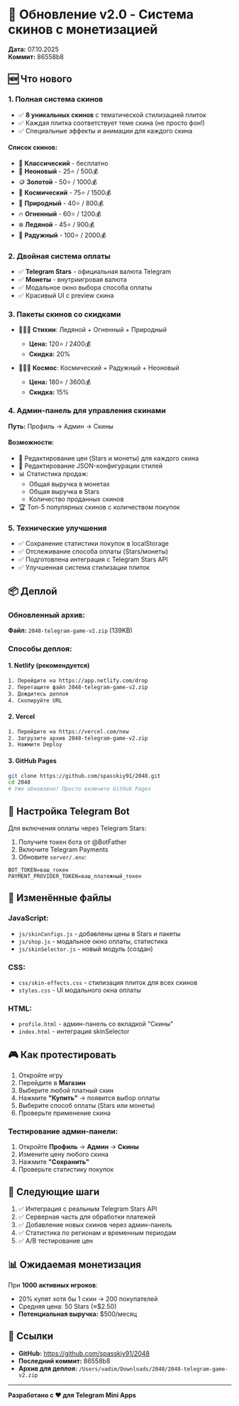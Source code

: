 # 🎨 Обновление v2.0 - Система скинов с монетизацией

**Дата:** 07.10.2025  
**Коммит:** 86558b8

## 🆕 Что нового

### 1. Полная система скинов
- ✅ **8 уникальных скинов** с тематической стилизацией плиток
- ✅ Каждая плитка соответствует теме скина (не просто фон!)
- ✅ Специальные эффекты и анимации для каждого скина

#### Список скинов:
- 🎯 **Классический** - бесплатно
- 🎇 **Неоновый** - 25⭐ / 500💰
- 🪙 **Золотой** - 50⭐ / 1000💰
- 🌌 **Космический** - 75⭐ / 1500💰
- 🌿 **Природный** - 40⭐ / 800💰
- 🔥 **Огненный** - 60⭐ / 1200💰
- ❄️ **Ледяной** - 45⭐ / 900💰
- 🌈 **Радужный** - 100⭐ / 2000💰

### 2. Двойная система оплаты
- ✅ **Telegram Stars** - официальная валюта Telegram
- ✅ **Монеты** - внутриигровая валюта
- ✅ Модальное окно выбора способа оплаты
- ✅ Красивый UI с preview скина

### 3. Пакеты скинов со скидками
- 🌊🔥🌿 **Стихии**: Ледяной + Огненный + Природный
  - **Цена:** 120⭐ / 2400💰
  - **Скидка:** 20%
  
- 🌌🌈🎇 **Космос**: Космический + Радужный + Неоновый
  - **Цена:** 180⭐ / 3600💰
  - **Скидка:** 15%

### 4. Админ-панель для управления скинами
**Путь:** Профиль → Админ → Скины

#### Возможности:
- 📝 Редактирование цен (Stars и монеты) для каждого скина
- 🎨 Редактирование JSON-конфигурации стилей
- 📊 Статистика продаж:
  - Общая выручка в монетах
  - Общая выручка в Stars
  - Количество проданных скинов
- 🏆 Топ-5 популярных скинов с количеством покупок

### 5. Технические улучшения
- ✅ Сохранение статистики покупок в localStorage
- ✅ Отслеживание способа оплаты (Stars/монеты)
- ✅ Подготовлена интеграция с Telegram Stars API
- ✅ Улучшенная система стилизации плиток

## 📦 Деплой

### Обновленный архив:
**Файл:** `2048-telegram-game-v2.zip` (139KB)

### Способы деплоя:

#### 1. Netlify (рекомендуется)
```bash
1. Перейдите на https://app.netlify.com/drop
2. Перетащите файл 2048-telegram-game-v2.zip
3. Дождитесь деплоя
4. Скопируйте URL
```

#### 2. Vercel
```bash
1. Перейдите на https://vercel.com/new
2. Загрузите архив 2048-telegram-game-v2.zip
3. Нажмите Deploy
```

#### 3. GitHub Pages
```bash
git clone https://github.com/spasskiy91/2048.git
cd 2048
# Уже обновлено! Просто включите GitHub Pages
```

## 🔧 Настройка Telegram Bot

Для включения оплаты через Telegram Stars:

1. Получите токен бота от @BotFather
2. Включите Telegram Payments
3. Обновите `server/.env`:
```env
BOT_TOKEN=ваш_токен
PAYMENT_PROVIDER_TOKEN=ваш_платежный_токен
```

## 📝 Изменённые файлы

### JavaScript:
- `js/skinConfigs.js` - добавлены цены в Stars и пакеты
- `js/shop.js` - модальное окно оплаты, статистика
- `js/skinSelector.js` - новый модуль (создан)

### CSS:
- `css/skin-effects.css` - стилизация плиток для всех скинов
- `styles.css` - UI модального окна оплаты

### HTML:
- `profile.html` - админ-панель со вкладкой "Скины"
- `index.html` - интеграция skinSelector

## 🎮 Как протестировать

1. Откройте игру
2. Перейдите в **Магазин**
3. Выберите любой платный скин
4. Нажмите **"Купить"** → появится выбор оплаты
5. Выберите способ оплаты (Stars или монеты)
6. Проверьте применение скина

### Тестирование админ-панели:
1. Откройте **Профиль** → **Админ** → **Скины**
2. Измените цену любого скина
3. Нажмите **"Сохранить"**
4. Проверьте статистику покупок

## 🚀 Следующие шаги

1. ✅ Интеграция с реальным Telegram Stars API
2. ✅ Серверная часть для обработки платежей
3. ✅ Добавление новых скинов через админ-панель
4. ✅ Статистика по регионам и временным периодам
5. ✅ A/B тестирование цен

## 📊 Ожидаемая монетизация

При **1000 активных игроков**:
- 20% купят хотя бы 1 скин → 200 покупателей
- Средняя цена: 50 Stars (≈$2.50)
- **Потенциальная выручка:** $500/месяц

## 🔗 Ссылки

- **GitHub:** https://github.com/spasskiy91/2048
- **Последний коммит:** 86558b8
- **Архив для деплоя:** `/Users/vadim/Downloads/2048/2048-telegram-game-v2.zip`

---

**Разработано с ❤️ для Telegram Mini Apps**
